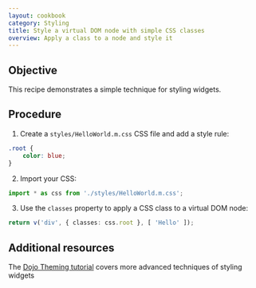 ```yaml
---
layout: cookbook
category: Styling
title: Style a virtual DOM node with simple CSS classes
overview: Apply a class to a node and style it
---
```


## Objective

This recipe demonstrates a simple technique for styling widgets.

## Procedure

1. Create a `styles/HelloWorld.m.css` CSS file and add a style rule:

```css
.root {
    color: blue;
}
```

2. Import your CSS:

```ts
import * as css from './styles/HelloWorld.m.css';
```

3. Use the `classes` property to apply a CSS class to a virtual DOM node:

```ts
return v('div', { classes: css.root }, [ 'Hello' ]);
```


## Additional resources

The [Dojo Theming tutorial](https://dojo.io/tutorials/007_theming/) covers more advanced techniques of styling widgets